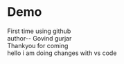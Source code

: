 # Demo
First time using github 
<br>
author-- Govind gurjar 
<br>
Thankyou for coming 
<br>
hello i am doing changes with vs code 
<br>